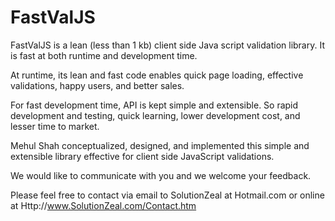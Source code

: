 # FastValJS
FastValJS is a lean (less than 1 kb) client side Java script validation library. It is fast at both runtime and development time.

At runtime, its lean and fast code enables quick page loading, effective validations, happy users, and better sales.

For fast development time, API is kept simple and extensible. So rapid development and testing, quick learning, lower development cost, and lesser time to market.

Mehul Shah conceptualized, designed, and implemented this simple and extensible library effective for client side JavaScript validations. 

We would like to communicate with you and we welcome your feedback. 

Please feel free to contact via email to SolutionZeal at Hotmail.com or online at Http://www.SolutionZeal.com/Contact.htm

